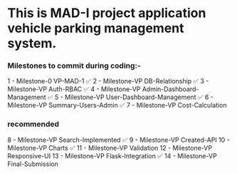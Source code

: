 # This is MAD-I project application vehicle parking management system.


### Milestones to commit during coding:-

1 - Milestone-0 VP-MAD-1 ✅
2 - Milestone-VP DB-Relationship ✅
3 - Milestone-VP Auth-RBAC ✅
4 - Milestone-VP Admin-Dashboard-Management ✅
5 - Milestone-VP User-Dashboard-Management ✅
6 - Milestone-VP Summary-Users-Admin ✅
7 - Milestone-VP Cost-Calculation

### recommended

8 - Milestone-VP Search-Implemented ✅
9 - Milestone-VP Created-API
10 - Milestone-VP Charts ✅
11 - Milestone-VP Validation
12 - Milestone-VP Responsive-UI
13 - Milestone-VP Flask-Integration ✅
14 - Milestone-VP Final-Submission